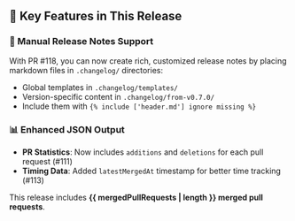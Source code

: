 ## 🎯 Key Features in This Release

### 📝 Manual Release Notes Support
With PR #118, you can now create rich, customized release notes by placing markdown files in `.changelog/` directories:
- Global templates in `.changelog/templates/`
- Version-specific content in `.changelog/from-v0.7.0/`
- Include them with `{% include ['header.md'] ignore missing %}`

### 📊 Enhanced JSON Output
- **PR Statistics**: Now includes `additions` and `deletions` for each pull request (#111)
- **Timing Data**: Added `latestMergedAt` timestamp for better time tracking (#113)

This release includes **{{ mergedPullRequests | length }} merged pull requests**.
